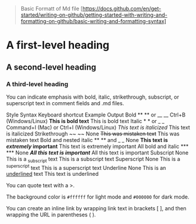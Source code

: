 > Basic Formatt of Md file
[https://docs.github.com/en/get-started/writing-on-github/getting-started-with-writing-and-formatting-on-github/basic-writing-and-formatting-syntax]

# A first-level heading
## A second-level heading
### A third-level heading



You can indicate emphasis with bold, italic, strikethrough, subscript, or superscript text in comment fields and .md files.

Style	Syntax	Keyboard shortcut	Example	Output
Bold	** ** or __ __	 Ctrl+B (Windows/Linux)	**This is bold text**	This is bold text 
Italic	* * or _ _     	Command+I (Mac) or Ctrl+I (Windows/Linux)	_This text is italicized_	This text is italicized
Strikethrough	~~ ~~	None	~~This was mistaken text~~	This was mistaken text
Bold and nested italic	** ** and _ _	None	**This text is _extremely_ important**	This text is extremely important
All bold and italic	*** ***	None	***All this text is important***	All this text is important
Subscript	<sub> </sub>	None	This is a <sub>subscript</sub> text	This is a subscript text
Superscript	<sup> </sup>	None	This is a <sup>superscript</sup> text	This is a superscript text
Underline	<ins> </ins>	None	This is an <ins>underlined</ins> text	This text is underlined

You can quote text with a >.

The background color is `#ffffff` for light mode and `#000000` for dark mode.

You can create an inline link by wrapping link text in brackets [ ], and then wrapping the URL in parentheses ( ). 
